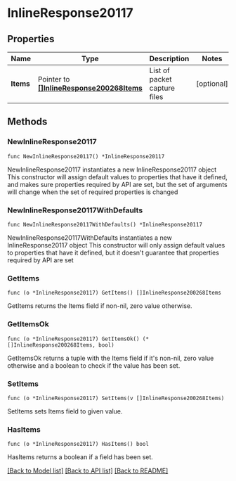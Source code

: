 # InlineResponse20117

## Properties

Name | Type | Description | Notes
------------ | ------------- | ------------- | -------------
**Items** | Pointer to [**[]InlineResponse200268Items**](InlineResponse200268Items.md) | List of packet capture files | [optional] 

## Methods

### NewInlineResponse20117

`func NewInlineResponse20117() *InlineResponse20117`

NewInlineResponse20117 instantiates a new InlineResponse20117 object
This constructor will assign default values to properties that have it defined,
and makes sure properties required by API are set, but the set of arguments
will change when the set of required properties is changed

### NewInlineResponse20117WithDefaults

`func NewInlineResponse20117WithDefaults() *InlineResponse20117`

NewInlineResponse20117WithDefaults instantiates a new InlineResponse20117 object
This constructor will only assign default values to properties that have it defined,
but it doesn't guarantee that properties required by API are set

### GetItems

`func (o *InlineResponse20117) GetItems() []InlineResponse200268Items`

GetItems returns the Items field if non-nil, zero value otherwise.

### GetItemsOk

`func (o *InlineResponse20117) GetItemsOk() (*[]InlineResponse200268Items, bool)`

GetItemsOk returns a tuple with the Items field if it's non-nil, zero value otherwise
and a boolean to check if the value has been set.

### SetItems

`func (o *InlineResponse20117) SetItems(v []InlineResponse200268Items)`

SetItems sets Items field to given value.

### HasItems

`func (o *InlineResponse20117) HasItems() bool`

HasItems returns a boolean if a field has been set.


[[Back to Model list]](../README.md#documentation-for-models) [[Back to API list]](../README.md#documentation-for-api-endpoints) [[Back to README]](../README.md)


